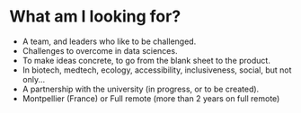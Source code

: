 # **What am I looking for?**
- A team, and leaders who like to be challenged.
- Challenges to overcome in data sciences.  
- To make ideas concrete, to go from the blank sheet to the product.
- In biotech, medtech, ecology, accessibility, inclusiveness, social, but not only...
- A partnership with the university (in progress, or to be created).
- Montpellier (France) or Full remote (more than 2 years on full remote)

